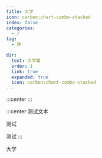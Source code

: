 ```yaml
---
title: 大学
icon: carbon:chart-combo-stacked
index: false
categories:
  - /
tag:
  - 序

dir:
  text: 大学篇
  order: 1
  link: true
  expanded: true
  icon: carbon:chart-combo-stacked
---
```



:::center
<HopeIcon icon="fa-solid fa-seedling fa-bounce"/>
<HopeIcon icon="fa-solid fa-seedling fa-bounce"/>
<HopeIcon icon="fa-solid fa-seedling fa-bounce"/>
:::

:::center
测试文本

测试

测试
:::

大学